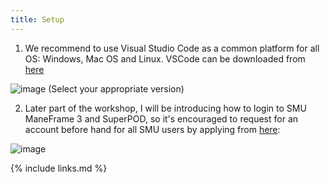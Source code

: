 ```yaml
---
title: Setup
---
```

1. We recommend to use Visual Studio Code as a common platform for all OS: Windows, Mac OS and Linux.
VSCode can be downloaded from [here](https://code.visualstudio.com/download)

![image](https://github.com/vuminhtue/SMU_Workshop_Linux/assets/43855029/f429df17-9245-44f5-9a16-4882d51495ba)
(Select your appropriate version)

2. Later part of the workshop, I will be introducing how to login to SMU ManeFrame 3 and SuperPOD, so it's encouraged to request for an account before hand for all SMU users by applying from [here](https://southernmethodistuniversity.github.io/hpc_docs/accounts.html):

![image](https://github.com/vuminhtue/SMU_Workshop_Linux/assets/43855029/261f12fc-5ed2-4125-a4e2-2a5a18b1e43d)


{% include links.md %}
